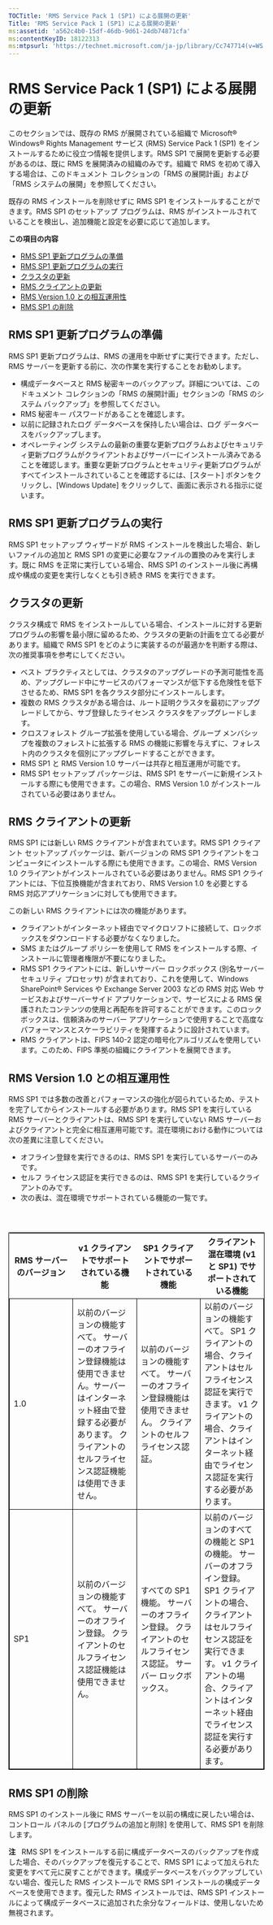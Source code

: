 ```yaml
---
TOCTitle: 'RMS Service Pack 1 (SP1) による展開の更新'
Title: 'RMS Service Pack 1 (SP1) による展開の更新'
ms:assetid: 'a562c4b0-15df-46db-9d61-24db74871cfa'
ms:contentKeyID: 18122313
ms:mtpsurl: 'https://technet.microsoft.com/ja-jp/library/Cc747714(v=WS.10)'
---
```


RMS Service Pack 1 (SP1) による展開の更新
=========================================

このセクションでは、既存の RMS が展開されている組織で Microsoft® Windows® Rights Management サービス (RMS) Service Pack 1 (SP1) をインストールするために役立つ情報を提供します。RMS SP1 で展開を更新する必要があるのは、既に RMS を展開済みの組織のみです。組織で RMS を初めて導入する場合は、このドキュメント コレクションの「RMS の展開計画」および「RMS システムの展開」を参照してください。

既存の RMS インストールを削除せずに RMS SP1 をインストールすることができます。RMS SP1 のセットアップ プログラムは、RMS がインストールされていることを検出し、追加機能と設定を必要に応じて追加します。

**この項目の内容**

-   [RMS SP1 更新プログラムの準備](#bkmk_1)
-   [RMS SP1 更新プログラムの実行](#bkmk_2)
-   [クラスタの更新](#bkmk_3)
-   [RMS クライアントの更新](#bkmk_4)
-   [RMS Version 1.0 との相互運用性](#bkmk_5)
-   [RMS SP1 の削除](#bkmk_6)

<span id="BKMK_1"></span>
RMS SP1 更新プログラムの準備
----------------------------

RMS SP1 更新プログラムは、RMS の運用を中断せずに実行できます。ただし、RMS サーバーを更新する前に、次の作業を実行することをお勧めします。

-   構成データベースと RMS 秘密キーのバックアップ。詳細については、このドキュメント コレクションの「RMS の展開計画」セクションの「RMS のシステム バックアップ」を参照してください。
-   RMS 秘密キー パスワードがあることを確認します。
-   以前に記録されたログ データベースを保持したい場合は、ログ データベースをバックアップします。
-   オペレーティング システムの最新の重要な更新プログラムおよびセキュリティ更新プログラムがクライアントおよびサーバーにインストール済みであることを確認します。重要な更新プログラムとセキュリティ更新プログラムがすべてインストールされていることを確認するには、\[スタート\] ボタンをクリックし、\[Windows Update\] をクリックして、画面に表示される指示に従います。

<span id="BKMK_2"></span>
RMS SP1 更新プログラムの実行
----------------------------

RMS SP1 セットアップ ウィザードが RMS インストールを検出した場合、新しいファイルの追加と RMS SP1 の変更に必要なファイルの置換のみを実行します。既に RMS を正常に実行している場合、RMS SP1 のインストール後に再構成や構成の変更を実行しなくとも引き続き RMS を実行できます。

<span id="BKMK_3"></span>
クラスタの更新
--------------

クラスタ構成で RMS をインストールしている場合、インストールに対する更新プログラムの影響を最小限に留めるため、クラスタの更新の計画を立てる必要があります。組織で RMS SP1 をどのように実装するのが最適かを判断する際は、次の推奨事項を参考にしてください。

-   ベスト プラクティスとしては、クラスタのアップグレードの予測可能性を高め、アップグレード中にサービスのパフォーマンスが低下する危険性を低下させるため、RMS SP1 を各クラスタ部分にインストールします。
-   複数の RMS クラスタがある場合は、ルート証明クラスタを最初にアップグレードしてから、サブ登録したライセンス クラスタをアップグレードします。
-   クロスフォレスト グループ拡張を使用している場合、グループ メンバシップを複数のフォレストに拡張する RMS の機能に影響を与えずに、フォレスト内のクラスタを個別にアップグレードすることができます。
-   RMS SP1 と RMS Version 1.0 サーバーは共存と相互運用が可能です。
-   RMS SP1 セットアップ パッケージは、RMS SP1 をサーバーに新規インストールする際にも使用できます。この場合、RMS Version 1.0 がインストールされている必要はありません。

<span id="BKMK_4"></span>
RMS クライアントの更新
----------------------

RMS SP1 には新しい RMS クライアントが含まれています。RMS SP1 クライアント セットアップ パッケージは、新バージョンの RMS SP1 クライアントをコンピュータにインストールする際にも使用できます。この場合、RMS Version 1.0 クライアントがインストールされている必要はありません。RMS SP1 クライアントには、下位互換機能が含まれており、RMS Version 1.0 を必要とする RMS 対応アプリケーションに対しても使用できます。

この新しい RMS クライアントには次の機能があります。

-   クライアントがインターネット経由でマイクロソフトに接続して、ロックボックスをダウンロードする必要がなくなりました。
-   SMS またはグループ ポリシーを使用して RMS をインストールする際、インストールに管理者権限が不要になりました。
-   RMS SP1 クライアントには、新しいサーバー ロックボックス (別名サーバー セキュリティ プロセッサ) が含まれており、これを使用して、Windows SharePoint® Services や Exchange Server 2003 などの RMS 対応 Web サービスおよびサーバーサイド アプリケーションで、サービスによる RMS 保護されたコンテンツの使用と再配布を許可することができます。このロックボックスは、信頼済みのサーバー アプリケーションで使用することで高度なパフォーマンスとスケーラビリティを発揮するように設計されています。
-   RMS クライアントは、FIPS 140-2 認定の暗号化アルゴリズムを使用しています。このため、FIPS 準拠の組織にクライアントを展開できます。

<span id="BKMK_5"></span>
RMS Version 1.0 との相互運用性
------------------------------

RMS SP1 では多数の改善とパフォーマンスの強化が図られているため、テストを完了してからインストールする必要があります。RMS SP1 を実行している RMS サーバーとクライアントは、RMS SP1 を実行していない RMS サーバーおよびクライアントと完全に相互運用可能です。混在環境における動作については次の差異に注意してください。

-   オフライン登録を実行できるのは、RMS SP1 を実行しているサーバーのみです。
-   セルフ ライセンス認証を実行できるのは、RMS SP1 を実行しているクライアントのみです。
-   次の表は、混在環境でサポートされている機能の一覧です。

###  

 
<table style="border:1px solid black;">
<colgroup>
<col width="25%" />
<col width="25%" />
<col width="25%" />
<col width="25%" />
</colgroup>
<thead>
<tr class="header">
<th>RMS サーバーのバージョン</th>
<th>v1 クライアントでサポートされている機能</th>
<th>SP1 クライアントでサポートされている機能</th>
<th>クライアント混在環境 (v1 と SP1) でサポートされている機能</th>
</tr>
</thead>
<tbody>
<tr class="odd">
<td style="border:1px solid black;">1.0</td>
<td style="border:1px solid black;">以前のバージョンの機能すべて。
サーバーのオフライン登録機能は使用できません。サーバーはインターネット経由で登録する必要があります。
クライアントのセルフライセンス認証機能は使用できません。</td>
<td style="border:1px solid black;">以前のバージョンの機能すべて。
サーバーのオフライン登録機能は使用できません。
クライアントのセルフライセンス認証。</td>
<td style="border:1px solid black;">以前のバージョンの機能すべて。
SP1 クライアントの場合、クライアントはセルフライセンス認証を実行できます。
v1 クライアントの場合、クライアントはインターネット経由でライセンス認証を実行する必要があります。</td>
</tr>
<tr class="even">
<td style="border:1px solid black;">SP1</td>
<td style="border:1px solid black;">以前のバージョンの機能すべて。
サーバーのオフライン登録。
クライアントのセルフライセンス認証機能は使用できません。</td>
<td style="border:1px solid black;">すべての SP1 機能。
サーバーのオフライン登録。
クライアントのセルフライセンス認証。
サーバー ロックボックス。</td>
<td style="border:1px solid black;">以前のバージョンのすべての機能と SP1 の機能。
サーバーのオフライン登録。
SP1 クライアントの場合、クライアントはセルフライセンス認証を実行できます。
v1 クライアントの場合、クライアントはインターネット経由でライセンス認証を実行する必要があります。</td>
</tr>
</tbody>
</table>
 

<span id="BKMK_6"></span>
RMS SP1 の削除
--------------

RMS SP1 のインストール後に RMS サーバーを以前の構成に戻したい場合は、コントロール パネルの \[プログラムの追加と削除\] を使用して、RMS SP1 を削除します。

**注**   RMS SP1 をインストールする前に構成データベースのバックアップを作成した場合、そのバックアップを復元することで、RMS SP1 によって加えられた変更をすべて元に戻すことができます。構成データベースをバックアップしていない場合、復元した RMS インストールで RMS SP1 インストールの構成データベースを使用できます。復元した RMS インストールでは、RMS SP1 インストールによって構成データベースに追加された余分なフィールドは、使用しないため無視されます。
